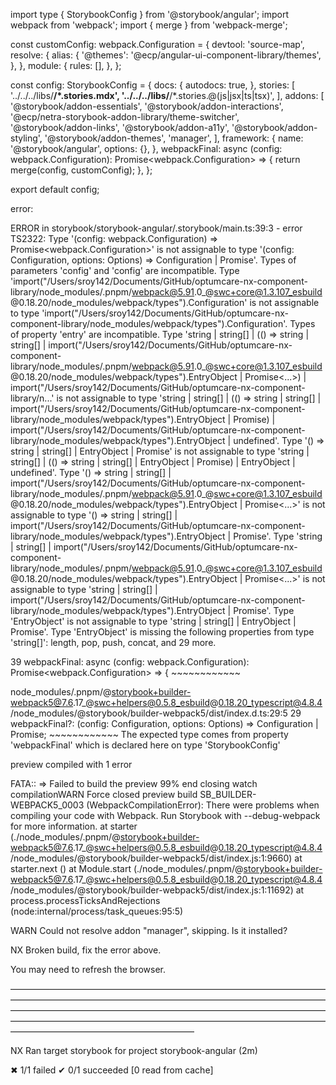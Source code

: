 import type { StorybookConfig } from '@storybook/angular';
import webpack from 'webpack';
import { merge } from 'webpack-merge';

const customConfig: webpack.Configuration = {
  devtool: 'source-map',
  resolve: {
    alias: {
      '@themes': '@ecp/angular-ui-component-library/themes',
    },
  },
  module: {
    rules: [],
  },
};

const config: StorybookConfig = {
  docs: {
    autodocs: true,
  },
  stories: [
    '../../../libs/**/*.stories.mdx',
    '../../../libs/**/*.stories.@(js|jsx|ts|tsx)',
  ],
  addons: [
    '@storybook/addon-essentials',
    '@storybook/addon-interactions',
    '@ecp/netra-storybook-addon-library/theme-switcher',
    '@storybook/addon-links',
    '@storybook/addon-a11y',
    '@storybook/addon-styling',
    '@storybook/addon-themes',
    'manager',
  ],
  framework: {
    name: '@storybook/angular',
    options: {},
  },
  webpackFinal: async (config: webpack.Configuration): Promise<webpack.Configuration> => {
    return merge(config, customConfig);
  },
};

export default config;






error:


ERROR in storybook/storybook-angular/.storybook/main.ts:39:3 - error TS2322: Type '(config: webpack.Configuration) => Promise<webpack.Configuration>' is not assignable to type '(config: Configuration, options: Options) => Configuration | Promise<Configuration>'.
  Types of parameters 'config' and 'config' are incompatible.
    Type 'import("/Users/sroy142/Documents/GitHub/optumcare-nx-component-library/node_modules/.pnpm/webpack@5.91.0_@swc+core@1.3.107_esbuild@0.18.20/node_modules/webpack/types").Configuration' is not assignable to type 'import("/Users/sroy142/Documents/GitHub/optumcare-nx-component-library/node_modules/webpack/types").Configuration'.
      Types of property 'entry' are incompatible.
        Type 'string | string[] | (() => string | string[] | import("/Users/sroy142/Documents/GitHub/optumcare-nx-component-library/node_modules/.pnpm/webpack@5.91.0_@swc+core@1.3.107_esbuild@0.18.20/node_modules/webpack/types").EntryObject | Promise<...>) | import("/Users/sroy142/Documents/GitHub/optumcare-nx-component-library/n...' is not assignable to type 'string | string[] | (() => string | string[] | import("/Users/sroy142/Documents/GitHub/optumcare-nx-component-library/node_modules/webpack/types").EntryObject | Promise<EntryStatic>) | import("/Users/sroy142/Documents/GitHub/optumcare-nx-component-library/node_modules/webpack/types").EntryObject | undefined'.
          Type '() => string | string[] | EntryObject | Promise<EntryStatic>' is not assignable to type 'string | string[] | (() => string | string[] | EntryObject | Promise<EntryStatic>) | EntryObject | undefined'.
            Type '() => string | string[] | import("/Users/sroy142/Documents/GitHub/optumcare-nx-component-library/node_modules/.pnpm/webpack@5.91.0_@swc+core@1.3.107_esbuild@0.18.20/node_modules/webpack/types").EntryObject | Promise<...>' is not assignable to type '() => string | string[] | import("/Users/sroy142/Documents/GitHub/optumcare-nx-component-library/node_modules/webpack/types").EntryObject | Promise<EntryStatic>'.
              Type 'string | string[] | import("/Users/sroy142/Documents/GitHub/optumcare-nx-component-library/node_modules/.pnpm/webpack@5.91.0_@swc+core@1.3.107_esbuild@0.18.20/node_modules/webpack/types").EntryObject | Promise<...>' is not assignable to type 'string | string[] | import("/Users/sroy142/Documents/GitHub/optumcare-nx-component-library/node_modules/webpack/types").EntryObject | Promise<EntryStatic>'.
                Type 'EntryObject' is not assignable to type 'string | string[] | EntryObject | Promise<EntryStatic>'.
                  Type 'EntryObject' is missing the following properties from type 'string[]': length, pop, push, concat, and 29 more.

39   webpackFinal: async (config: webpack.Configuration): Promise<webpack.Configuration> => {
     ~~~~~~~~~~~~

  node_modules/.pnpm/@storybook+builder-webpack5@7.6.17_@swc+helpers@0.5.8_esbuild@0.18.20_typescript@4.8.4/node_modules/@storybook/builder-webpack5/dist/index.d.ts:29:5
    29     webpackFinal?: (config: Configuration, options: Options) => Configuration | Promise<Configuration>;
           ~~~~~~~~~~~~
    The expected type comes from property 'webpackFinal' which is declared here on type 'StorybookConfig'

preview compiled with 1 error






FATA::
=> Failed to build the preview
99% end closing watch compilationWARN Force closed preview build
SB_BUILDER-WEBPACK5_0003 (WebpackCompilationError): There were problems when compiling your code with Webpack.
Run Storybook with --debug-webpack for more information.
    at starter (./node_modules/.pnpm/@storybook+builder-webpack5@7.6.17_@swc+helpers@0.5.8_esbuild@0.18.20_typescript@4.8.4/node_modules/@storybook/builder-webpack5/dist/index.js:1:9660)
    at starter.next (<anonymous>)
    at Module.start (./node_modules/.pnpm/@storybook+builder-webpack5@7.6.17_@swc+helpers@0.5.8_esbuild@0.18.20_typescript@4.8.4/node_modules/@storybook/builder-webpack5/dist/index.js:1:11692)
    at process.processTicksAndRejections (node:internal/process/task_queues:95:5)

WARN Could not resolve addon "manager", skipping. Is it installed?

 NX   Broken build, fix the error above.

You may need to refresh the browser.


—————————————————————————————————————————————————————————————————————————————————————————————————————————————————————————————————————————————————————————————————————

 NX   Ran target storybook for project storybook-angular (2m)

   ✖  1/1 failed
   ✔  0/1 succeeded [0 read from cache]




